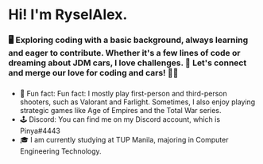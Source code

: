 # Hi! I'm RyselAlex.
### 🖥️ Exploring coding with a basic background, always learning and eager to contribute. Whether it's a few lines of code or dreaming about JDM cars, I love challenges.  🌟 Let's connect and merge our love for coding and cars! 🚀🔧
###
- 🚀 Fun fact: Fun fact: I mostly play first-person and third-person shooters, such as Valorant and Farlight. Sometimes, I also enjoy playing strategic games like Age of Empires and the Total War series.
- 🕹️ Discord: You can find me on my Discord account, which is Pinya#4443
- 🎓 I am currently studying at TUP Manila, majoring in Computer Engineering Technology.

